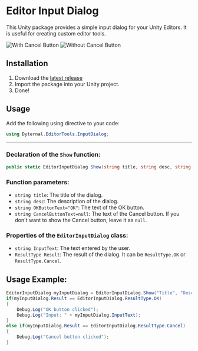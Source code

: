 # Editor Input Dialog

This Unity package provides a simple input dialog for your Unity Editors. It is useful for creating custom editor tools.

![With Cancel Button](https://i.hizliresim.com/pcaz29f.png)
![Without Cancel Button](https://i.hizliresim.com/68tpj2w.png)


## Installation

1. Download the [latest release](https://github.com/dyternal/editor-input-dialog/releases)
2. Import the package into your Unity project.
3. Done!

## Usage

Add the following using directive to your code:
```csharp
using Dyternal.EditorTools.InputDialog;
```

<hr>

### Declaration of the `Show` function:
```csharp
public static EditorInputDialog Show(string title, string desc, string OKButtonText = "OK", string CancelButtonText = null)
```

### Function parameters:

- `string title`: The title of the dialog.
- `string desc`: The description of the dialog.
- `string OKButtonText="OK"`: The text of the OK button.
- `string CancelButtonText=null`: The text of the Cancel button. If you don't want to show the Cancel button, leave it as `null`.

### Properties of the `EditorInputDialog` class:

- `string InputText`: The text entered by the user.
- `ResultType Result`: The result of the dialog. It can be `ResultType.OK` or `ResultType.Cancel`.

## Usage Example:
```csharp
EditorInputDialog myInputDialog = EditorInputDialog.Show("Title", "Description", "OK", "Cancel");
if(myInputDialog.Result == EditorInputDialog.ResultType.OK)
{
    Debug.Log("OK button clicked");
    Debug.Log("Input: " + myInputDialog.InputText);
}
else if(myInputDialog.Result == EditorInputDialog.ResultType.Cancel)
{
    Debug.Log("Cancel button clicked");
}
```
